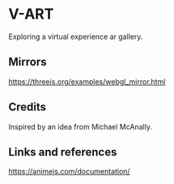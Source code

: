 # V-ART
Exploring a virtual experience ar gallery.

## Mirrors
https://threejs.org/examples/webgl_mirror.html

## Credits
Inspired by an idea from Michael McAnally.

## Links and references
https://animejs.com/documentation/

